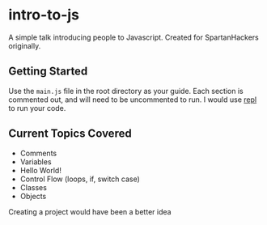 # intro-to-js
A simple talk introducing people to Javascript. Created for SpartanHackers originally.


## Getting Started
Use the `main.js` file in the root directory as your guide. Each section is commented out, and will need to be uncommented to run.
I would use [repl](https://repl.it/languages/javascript) to run your code.

## Current Topics Covered

- Comments
- Variables
- Hello World!
- Control Flow (loops, if, switch case)
- Classes
- Objects

Creating a project would have been a better idea
